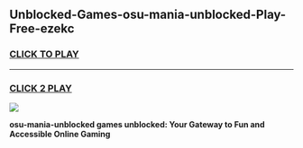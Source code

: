 
## Unblocked-Games-osu-mania-unblocked-Play-Free-ezekc
<h3>
<a href="https://premium76.site?title=osu-mania-unblocked&ref=18A1">CLICK TO PLAY</a></h3>
<hr>

<h3>
<a href="https://premium76.site?title=osu-mania-unblocked&ref=18A1">CLICK 2 PLAY</a>
  
</h3>

<a href="https://premium76.site?title=osu-mania-unblocked&ref=18A1"><img src="https://clearcache.store/games.png"></a>


**osu-mania-unblocked games unblocked: Your Gateway to Fun and Accessible Online Gaming**
